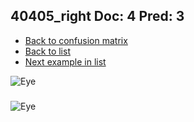 ## 40405_right Doc: 4 Pred: 3
- [Back to confusion matrix](https://github.com/juliandewit/kaggle_retinopathy/blob/master/matrix.md)
- [Back to list](https://github.com/juliandewit/kaggle_retinopathy/blob/master/lists/43/list.md)
- [Next example in list](https://github.com/juliandewit/kaggle_retinopathy/blob/master/lists/43/40/405_right.md)

![Eye](https://retinopaty.blob.core.windows.net/size1024/40405_right_4.jpeg)

### 

![Eye]()
